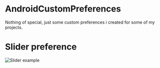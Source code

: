 AndroidCustomPreferences
========================

Nothing of special, just some custom preferences i created for some of my projects. 


Slider preference
========================

![Slider example](http://i.imgur.com/7pZ7sZE.png)

